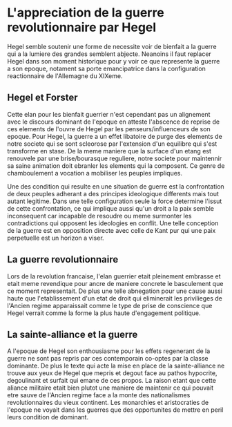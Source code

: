 # L'appreciation de la guerre revolutionnaire par Hegel

Hegel semble soutenir une forme de necessite voir de bienfait a la guerre qui a la lumiere des grandes semblent abjecte. Neanoins il faut replacer Hegel dans son moment historique pour y voir ce que represente la guerre a son epoque, notament sa porte emancipatrice dans la configuration reactionnaire de l'Allemagne du XIXeme.
## Hegel et Forster
Cette elan pour les bienfait guerrier n'est cependant pas un alignement avec le discours dominant de l'epoque en atteste l'abscence de reprise de ces elements de l'ouvre de Hegel par les penseurs/influenceurs de son epoque. Pour Hegel, la guerre a un effet libatoire de purge des elements de notre societe qui se sont scleorose par l'extension d'un equilibre qui s'est transforme en stase. De la meme maniere que la surface d'un etang est renouvele par une brise/bourasque reguliere, notre societe pour maintennir sa saine animation doit ebranler les elements qui la composent. Ce genre de chamboulement a vocation a mobiliser les peuples impliques.

Une des condition qui resulte en une situation de guerre est la confrontation de deux peuples adherant a des principes ideologique differents mais tout autant legitime. Dans une telle configuration seule la force determine l'issut de cette confrontation, ce qui implique aussi qu'un droit a la paix semble inconsequent car incapable de resoudre ou meme surmonter les contradictions qui opposent les ideologies en conflit. Une telle conception de la guerre est en opposition directe avec celle de Kant pur qui une paix perpetuelle est un horizon a viser.

## La guerre revolutionnaire
Lors de la revolution francaise, l'elan guerrier etait pleinement embrasse et etait meme revendique pour ancre de maniere concrete le basculement que ce moment representait. De plus une telle abnegation pour une cause aussi haute que l'etablissement d'un etat de droit qui eliminerait les privilieges de l'Ancien regime apparaissait comme le type de prise de conscience que Hegel verrait comme la forme la plus haute d'engagement politique.

## La sainte-alliance et la guerre
A l'epoque de Hegel son enthousiasme pour les effets regenerant de la guerre ne sont pas repris par ces contemporain co-optes par la classe dominante. De plus le texte qui acte la mise en place de la sainte-alliance ne trouve aux yeux de Hegel que mepris et degout face au pathos hypocrite, degoulinant et surfait qui emane de ces propos. La raison etant que cette aliance militaire etait bien plutot une maniere de maintenir ce qui pouvait etre sauve de l'Ancien regime face a la monte des nationalismes revolutionnaires du vieux continent. Les monarchies et aristocraties de l'epoque ne voyait dans les guerres que des opportunites de mettre en peril leurs condition de dominant. 